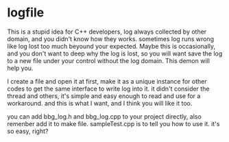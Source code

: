 # logfile
This is a stupid idea for C++ developers, log always collected by other domain, and you didn't know how they works.
sometimes log runs wrong like log lost too much beyound your expected. Maybe this is occasionally, and you don't want to deep why the log is lost, so you will want save the log to a new file under your control without the log domain.
This demon will help you.

I create a file and open it at first, make it as a unique instance for other codes to get the same interface to write log into it. it didn't consider the thread and others, it's simple and easy enough to read and use for a workaround. and this is what I want, and I think you will like it too.

you can add bbg_log.h and bbg_log.cpp to your project directly, also remenber add it to make file. sampleTest.cpp is to tell you how to use it. it's so easy, right?
